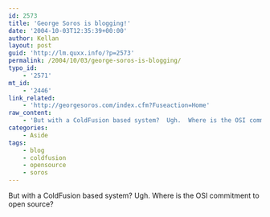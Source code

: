 ```yaml
---
id: 2573
title: 'George Soros is blogging!'
date: '2004-10-03T12:35:39+00:00'
author: Kellan
layout: post
guid: 'http://lm.quxx.info/?p=2573'
permalink: /2004/10/03/george-soros-is-blogging/
typo_id:
    - '2571'
mt_id:
    - '2446'
link_related:
    - 'http://georgesoros.com/index.cfm?Fuseaction=Home'
raw_content:
    - 'But with a ColdFusion based system?  Ugh.  Where is the OSI commitment to open source?'
categories:
    - Aside
tags:
    - blog
    - coldfusion
    - opensource
    - soros
---
```


But with a ColdFusion based system? Ugh. Where is the OSI commitment to open source?